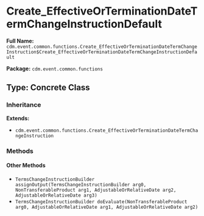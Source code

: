 # Create_EffectiveOrTerminationDateTermChangeInstructionDefault

**Full Name:** `cdm.event.common.functions.Create_EffectiveOrTerminationDateTermChangeInstruction$Create_EffectiveOrTerminationDateTermChangeInstructionDefault`

**Package:** `cdm.event.common.functions`

## Type: Concrete Class

### Inheritance

**Extends:**
- `cdm.event.common.functions.Create_EffectiveOrTerminationDateTermChangeInstruction`

### Methods

#### Other Methods

- `TermsChangeInstructionBuilder assignOutput(TermsChangeInstructionBuilder arg0, NonTransferableProduct arg1, AdjustableOrRelativeDate arg2, AdjustableOrRelativeDate arg3)`
- `TermsChangeInstructionBuilder doEvaluate(NonTransferableProduct arg0, AdjustableOrRelativeDate arg1, AdjustableOrRelativeDate arg2)`


